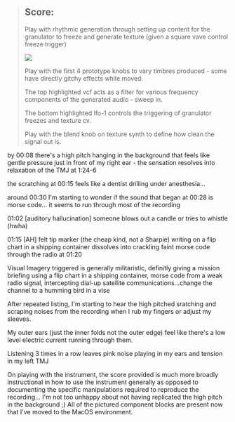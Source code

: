 > ## Score:
> 
> Play with rhythmic generation through setting up content for the granulator to freeze and generate texture (given a square vave control freeze trigger) 
> 
> <img src="https://i.imgur.com/83i5zwp.png">
> 
> Play with the first 4 prototype knobs to vary timbres produced - some have directly gitchy effects while moved.
> 
> The top highlighted vcf acts as a filter for various frequency components of the generated audio - sweep in.
> 
> The bottom highlighted lfo-1 controls the triggering of granulator freezes and texture cv.
> 
> Play with the blend knob on texture synth to define how clean the signal out is.

by 00:08 there's a high pitch hanging in the background that feels like gentle pressure just in front of my right ear - the sensation resolves into relaxation of the TMJ at 1:24-6

the scratching at 00:15 feels like a dentist drilling under anesthesia...

around 00:30 I'm starting to wonder if the sound that began at 00:28 is morse code... it seems to run through most of the recording

01:02 [auditory hallucination] someone blows out a candle or tries to whistle (hwha)

01:15 [AH] felt tip marker (the cheap kind, not a Sharpie) writing on a flip chart in a shipping container dissolves into crackling faint morse code through the radio at 01:20

Visual Imagery triggered is generally militaristic, definitly giving a mission briefing using a flip chart in a shipping container, morse code from a weak radio signal, intercepting dial-up satellite communications...change the channel to a humming bird in a vise 

After repeated listing, I'm starting to hear the high pitched sratching and scraping noises from the recording when I rub my fingers or adjust my sleeves.

My outer ears (just the inner folds not the outer edge) feel like there's a low level electric current running through them.

Listening 3 times in a row leaves pink noise playing in my ears and tension in my left TMJ

On playing with the instrument, the score provided is much more broadly instructional in how to use the instrument generally as opposed to documenting the specific manipulations required to reproduce the recording... I'm not too unhappy about not having replicated the high pitch in the background ;)  All of the pictured component blocks are present now that I've moved to the MacOS environment.
